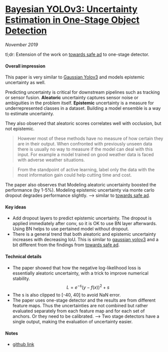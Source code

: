 # [Bayesian YOLOv3: Uncertainty Estimation in One-Stage Object Detection](https://arxiv.org/abs/1905.10296)

_November 2019_

tl;dr: Extension of the work on [towards safe ad](towards_safe_ad.md) to one-stage detector.

#### Overall impression
This paper is very similar to [Gaussian Yolov3](gaussian_yolov3.md) and models epistemic uncertainty as well.

Predicting uncertainty is critical for downstream pipelines such as tracking or sensor fusion. **Aleatoric** uncertainty captures sensor noise or ambiguities in the problem itself. **Epistemic** uncertainty is a measure for underrepresented classes in a dataset. Building a model ensemble is a way to estimate uncertainty.

They also observed that aleatoric scores correlates well with occlusion, but not epistemic. 

> However most of these methods have no measure of how certain they are in their output. When confronted with previously unseen data there is usually no way to measure if the model can deal with this input. For example a model trained on good weather data is faced with adverse weather situations.

> From the standpoint of active learning, label only the data with the most information gain could help cutting time and cost.

The paper also observes that Modeling aleatoric uncertainty boosted the performance (by 1-5%). Modeling epistemic uncertainty via monte carlo dropout degrades performance slightly. --> similar to [towards safe ad](towards_safe_ad.md).

#### Key ideas
- Add dropout layers to predict epistemic uncertainty. The dropout is applied immediately after conv, so it is OK to use BN layer afterwards. Using BN helps to use pertained model without dropout.
- There is a general trend that both aleatoric and epistemic uncertainty increases with decreasing IoU. This is similar to [gaussian yolov3](gaussian_yolov3.md) and a bit different from the findings from [towards safe ad](towards_safe_ad.md).

#### Technical details
- The paper showed that how the negative log-likelihood loss is essentially aleatoric uncertainty, with a trick to improve numerical stability. 
$$L = e^{-s} (y - f(x))^2 + s$$
- The s is also clipped to [-40, 40] to avoid NaN error.
- The paper uses one-stage detector and the results are from different feature maps. Thus the uncertainties are not combined but rather evaluated separately from each feature map and for each set of anchors. Or they need to be calibrated. --> Two stage detectors have a single output, making the evaluation of uncertainty easier. 


#### Notes
- [github link](https://github.com/flkraus/bayesian-yolov3)

